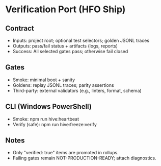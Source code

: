 # Verification Port (HFO Ship)

## Contract

- Inputs: project root; optional test selectors; golden JSONL traces
- Outputs: pass/fail status + artifacts (logs, reports)
- Success: All selected gates pass; otherwise fail closed

## Gates

- Smoke: minimal boot + sanity
- Goldens: replay JSONL traces; parity assertions
- Third-party: external validators (e.g., linters, format, schema)

## CLI (Windows PowerShell)

- Smoke: npm run hive:heartbeat
- Verify (safe): npm run hive:freeze:verify

## Notes

- Only "verified: true" items are promoted in rollups.
- Failing gates remain NOT-PRODUCTION-READY; attach diagnostics.
